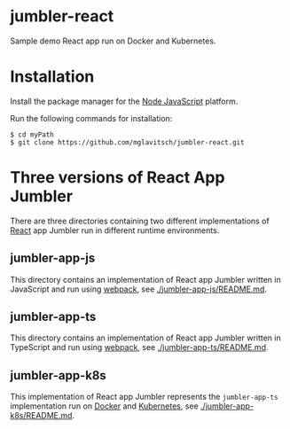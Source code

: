 # jumbler-react

Sample demo React app run on Docker and Kubernetes.

# Installation

Install the package manager for the [Node JavaScript](https://nodejs.org) platform.

Run the following commands for installation:

```
$ cd myPath
$ git clone https://github.com/mglavitsch/jumbler-react.git
```

# Three versions of React App Jumbler

There are three directories containing two different implementations of [React](https://reactjs.org) app Jumbler run in different runtime environments.

## jumbler-app-js

This directory contains an implementation of React app Jumbler written in JavaScript and run using [webpack](https://webpack.js.org), see [./jumbler-app-js/README.md](./jumbler-app-js/README.md).

## jumbler-app-ts

This directory contains an implementation of React app Jumbler written in TypeScript and run using [webpack](https://webpack.js.org), see [./jumbler-app-ts/README.md](./jumbler-app-ts/README.md).

## jumbler-app-k8s

This implementation of React app Jumbler represents the `jumbler-app-ts` implementation run on [Docker](https://www.docker.com) and [Kubernetes](https://kubernetes.io), see [./jumbler-app-k8s/README.md](./jumbler-app-k8s/README.md).

